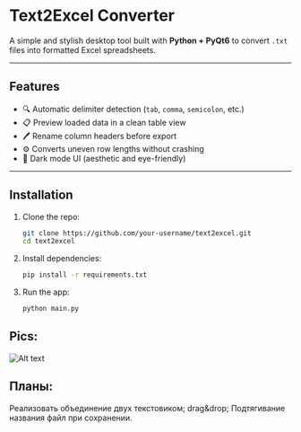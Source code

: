 # Text2Excel Converter 

A simple and stylish desktop tool built with **Python + PyQt6** to convert `.txt` files into formatted Excel spreadsheets.

---

## Features

- 🔍 Automatic delimiter detection (`tab`, `comma`, `semicolon`, etc.)
- 📋 Preview loaded data in a clean table view
- 🖊 Rename column headers before export
- ⚙ Converts uneven row lengths without crashing
- 🌙 Dark mode UI (aesthetic and eye-friendly)

---

## Installation

1. Clone the repo:
   ```bash
   git clone https://github.com/your-username/text2excel.git
   cd text2excel

2. Install dependencies:
    ```bash
   pip install -r requirements.txt

3. Run the app:
    ```bash
    python main.py

## Pics:

![Alt text](img/image.jpg)


## Планы:

Реализовать объединение двух текстовиком;
drag&drop;
Подтягивание названия файл при сохранении.

